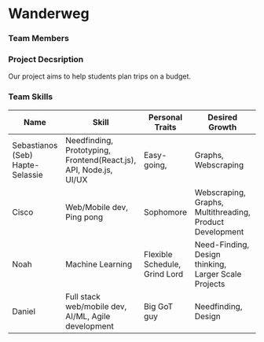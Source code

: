 # Wanderweg

### Team Members

### Project Decsription
Our project aims to help students plan trips on a budget.

### Team Skills
| Name  | Skill |Personal Traits| Desired Growth | Weaknesses
| --- | --- | --- | --- | --- | 
| Sebastianos (Seb) Hapte-Selassie | Needfinding, Prototyping, Frontend(React.js), API, Node.js, UI/UX | Easy-going,  |  Graphs, Webscraping |  Writing, Documentation |
| Cisco | Web/Mobile dev, Ping pong | Sophomore | Webscraping, Graphs, Multithreading, Product Development | Less AI/ML/Backend experience
| Noah | Machine Learning | Flexible Schedule, Grind Lord | Need-Finding, Design thinking, Larger Scale Projects | Less Web Experience 
| Daniel | Full stack web/mobile dev, AI/ML, Agile development | Big GoT guy | Needfinding, Design | Writing, Slow-worker
